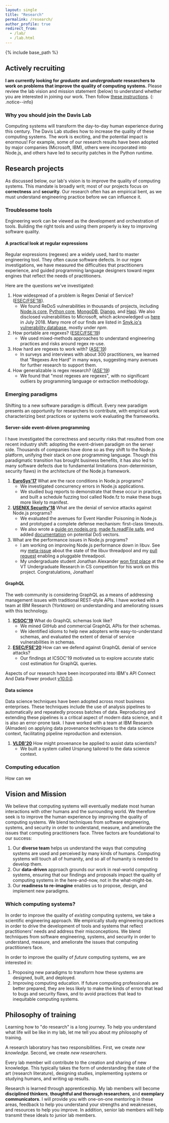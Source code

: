 ```yaml
---
layout: single
title: "Research"
permalink: /research/
author_profile: true
redirect_from: 
  - /lab/
  - /lab.html
---
```


{% include base_path %}

## Actively recruiting

**I am currently looking for *graduate* and *undergraduate* researchers to work on problems that improve the quality of computing systems.** Please review the lab vision and mission statement (below) to understand whether you are interested in joining our work. Then follow [these instructions](../join-lab).
{: .notice--info}

### Why you should join the Davis Lab

Computing systems will transform the day-to-day human experience during this century. The Davis Lab studies how to increase the quality of these computing systems. The work is exciting, and the potential impact is enormous! For example, some of our research results have been adopted by major companies (Microsoft, IBM), others were incorporated into Node.js, and others have led to security patches in the Python runtime.

## Research projects

As discussed below, our lab's vision is to improve the quality of computing systems.
This mandate is broadly writ; most of our projects focus on **correctness** and **security**.
Our research often has an empirical bent, as we must understand engineering practice before we can influence it.

### Troublesome tools

Engineering work can be viewed as the development and orchestration of tools.
Building the right tools and using them properly is key to improving software quality.

#### A practical look at regular expressions

Regular expressions (regexes) are a widely used, hard to master engineering tool.
They often cause software defects.
In our regex investigations, we have measured the difficulties that practitioners experience, and guided programming language designers toward regex engines that reflect the needs of practitioners.

Here are the questions we've investigated:

1. How widespread of a problem is Regex Denial of Service? ([ESEC/FSE'18](/files/publications/DavisCoghlanServantLee-EcosystemREDOS-ESECFSE18.pdf)).
    - We found ReDoS vulnerabilities in thousands of projects, including [Node.js core](https://nodejs.org/en/blog/vulnerability/march-2018-security-releases/#denial-of-service-dos-vulnerability), [Python core](https://github.com/python/cpython/pull/5955), [MongoDB](https://www.mongodb.com/security), [Django](https://www.djangoproject.com/weblog/2018/mar/06/security-releases/), and [Hapi](https://github.com/hapijs/content/commit/96beb34f7c38a08d024dbf9cd63865c56e2955d9). We also disclosed vulnerabilities to Microsoft, which acknowledged us [here](https://www.microsoft.com/en-us/msrc/researcher-acknowledgments-online-services?rtc=1) in July 2018. Many more of our finds are listed in [Snyk.io's vulnerability database](https://snyk.io/vuln/?packageManager=all), mostly under *npm*.
2. How portable are regexes? ([ESEC/FSE'19](/files/publications/DavisMichaelCoghlanServantLee-LinguaFranca-ESECFSE19.pdf))
   - We used mixed-methods approaches to understand engineering practices and risks around regex re-use.
3. How hard are regexes to work with? ([ASE'19](/files/publications/MichaelDonohueDavisLeeServant-RegexesAreHard-ASE19.pdf))
   - In surveys and interviews with about 300 practitioners, we learned that "Regexes Are Hard" in many ways, suggesting many avenues for further research to support them.
4. How generalizable is regex research? ([ASE'19](/files/publications/DavisMoyerKazerouniLee-RegexGeneralizability-ASE19.pdf))
   - We found that "most regexes are regexes", with no significant outliers by programming language or extraction methodology.

### Emerging paradigms

Shifting to a new software paradigm is difficult.
Every new paradigm presents an opportunity for researchers to contribute, with empirical work characterizing best practices or systems work evaluating the frameworks.

#### Server-side event-driven programming

I have investigated the correctness and security risks that resulted from one recent industry shift: adopting the event-driven paradigm on the server side.
Thousands of companies have done so as they shift to the Node.js platform, unifying their stack on one programming language.
Though this paradigmatic transition has brought business benefits, it has also led to many software defects due to fundamental limitations (non-determinism, security flaws) in the architecture of the Node.js framework.

1. **[EuroSys'17](downloads/publications/DavisThekumparampilLee-NodeFz-EuroSys17.pdf)** What are the race conditions in Node.js programs?
	- We investigated concurrency errors in Node.js applications.
	- We studied bug reports to demonstrate that these occur in practice, and built a schedule fuzzing tool called Node.fz to make these bugs more likely to manifest.
2. **[USENIX Security'18](downloads/publications/DavisWilliamsonLee-SenseOfTime-USENIXSecurity18.pdf)** What are the denial of service attacks against Node.js programs?
	- We evaluated the avenues for Event Handler Poisoning in Node.js and prototyped a complete defense mechanism: first-class timeouts.
	- We also wrote a [guide on nodejs.org](https://nodejs.org/en/docs/guides/dont-block-the-event-loop/), [made fs.readFile safe](https://github.com/nodejs/node/pull/17054), and added [documentation](https://github.com/nodejs/node/pull/17250) on potential DoS vectors.
3. What are the performance issues in Node.js programs?
	- I am working on improving Node.js performance down in libuv. See my [meta-issue](https://github.com/libuv/libuv/issues/1959) about the state of the libuv threadpool and my [pull request](https://github.com/libuv/libuv/pull/1726) enabling a pluggable threadpool.
	- My undergraduate student Jonathan Alexander [won first place](https://www.vturcs.cs.vt.edu/spring19.php) at the VT Undergraduate Research in CS competition for his work on this project. Congratulations, Jonathan!

#### GraphQL

The web community is considering GraphQL as a means of addressing management issues with traditional REST-style APIs.
I have worked with a team at IBM Research (Yorktown) on understanding and ameliorating issues with this technology.

1. **[ICSOC'19](downloads/publications/WitternChaDavisBaudartMandel-EmpiricalGraphQL-ICSOC19.pdf)** What do GraphQL schemas look like?
	- We mined GitHub and commercial GraphQL APIs for their schemas.
	- We identified idioms to help new adopters write easy-to-understand schemas, and evaluated the extent of denial of service vulnerabilities in schemas.
2. **[ESEC/FSE'20](https://people.cs.vt.edu/~davisjam/)** How can we defend against GraphQL denial of service attacks?
	- Our findings at ICSOC'19 motivated us to explore accurate static cost estimation for GraphQL queries.

Aspects of our research have been incorporated into IBM's API Connect And Data Power product [v10.0.0](https://community.ibm.com/community/user/imwuc/blogs/rob-thelen1/2020/06/16/api-connect-and-datapower-v1000-are-generally-avai).

#### Data science

Data science techniques have been adopted across most business enterprises.
These techniques include the use of analysis pipelines to automatically and repeatedly process batches of data.
Reproducing and extending these pipelines is a critical aspect of modern data science, and it is also an error-prone task.
I have worked with a team at IBM Research (Almaden) on applying data provenance techniques to the data science context, facilitating pipeline reproduction and extension.

1. **[VLDB'20]()** How might provenance be applied to assist data scientists?
	- We built a system called Ursprung tailored to the data science context.

### Computing education

How can we

## Vision and Mission

We believe that computing systems will eventually mediate most human interactions with other humans and the surrounding world.
We therefore seek is to improve the human experience by improving the quality of computing systems.
We blend techniques from software engineering, systems, and security in order to understand, measure, and ameliorate the issues that computing practitioners face.
Three factors are foundational to our success:

1. Our **diverse team** helps us understand the ways that computing systems are used and perceived by many kinds of humans. Computing systems will touch all of humanity, and so all of humanity is needed to develop them.
2. Our **data-driven** approach grounds our work in real-world computing systems, ensuring that our findings and proposals impact the quality of computing systems in the here-and-now, not in the what-might-be.
3. Our **readiness to re-imagine** enables us to propose, design, and implement new paradigms.

### Which computing systems?

In order to improve the quality of *existing* computing systems, we take a scientific engineering approach. We empirically study engineering practices in order to drive the development of tools and systems that reflect practitioners’ needs and address their misconceptions. We blend techniques from software engineering, systems, and security in order to understand, measure, and ameliorate the issues that computing practitioners face.

In order to improve the quality of *future* computing systems, we are interested in:

1. Proposing new paradigms to transform how these systems are designed, built, and deployed.
2. Improving computing education. If future computing professionals are better prepared, they are less likely to make the kinds of errors that lead to bugs and security flaws, and to avoid practices that lead to inequitable computing systems.

## Philosophy of training

Learning how to "do research" is a long journey. To help you understand what life will be like in my lab, let me tell you about my philosophy of training.

A research laboratory has two responsibilities.
  First, we create *new knowledge*.
  Second, we create *new researchers*.

Every lab member will contribute to the creation and sharing of new knowledge. This typically takes the form of understanding the state of the art (research literature), designing studies, implementing systems or studying humans, and writing up results.

Research is learned through apprenticeship.
  My lab members will become
    **disciplined thinkers**,
    **thoughtful and thorough researchers**,
    and
    **exemplary communicators**.
  I will provide you with
    one-on-one mentoring in these areas,
    feedback to help you understand your strengths and weaknesses,
    and
    resources to help you improve. In addition, senior lab members will help transmit these ideals to junior lab members.

<!--
<i class="fa fa-trophy"></i> 
-->